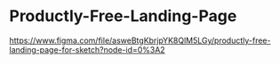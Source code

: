 # Productly-Free-Landing-Page
  https://www.figma.com/file/asweBtgKbrjpYK8QlM5LGy/productly-free-landing-page-for-sketch?node-id=0%3A2
